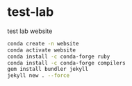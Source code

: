 # test-lab
test lab website

```bash
conda create -n website
conda activate website
conda install -c conda-forge ruby
conda install -c conda-forge compilers
gem install bundler jekyll
jekyll new . --force
```
